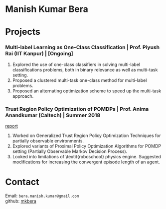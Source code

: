 # Manish Kumar Bera

<!--- ## About me

<!---I am a senior year undergraduate in the Department of Computer Science and Engineering at IIT Kanpur. I am interested in Machine Learning and Formal Methods. I am also interested in prediction technology involved in computer architecture (e.g., cache replacement policy). 
--->

<!---You can find my resume [here](mkbera_resume.pdf)  
Short resume [here](resume_master%20(1).pdf)
--->

# Projects
### Multi-label Learning as One-Class Classification | Prof. Piyush Rai (IIT Kanpur) | [Ongoing]
1. Explored the use of one-class classifiers in solving multi-label classifications problems, both in binary relevance as well as multi-task setting.
2. Proposed a clustered multi-task one-class method for multi-label problems.
3. Proposed an alternating optimization scheme to speed up the multi-task approach.
### Trust Region Policy Optimization of POMDPs | Prof. Anima Anandkumar (Caltech) | Summer 2018
[report](./reports/surf-trpo.pdf) 
1. Worked on Generalized Trust Region Policy Optimization Techniques for partially observable environments.
2. Explored variants of Proximal Policy Optimization Algorithms for POMDP setting (Partially Observable Markov Decision Process).
3. Looked into limitations of \textit{roboschool} physics engine. Suggested modifications for increasing the convergent episode length of an agent.


<!---### On sharing aware cache replacement policies | Prof. Mainak Chaudhuri (IIT Kanpur) | Fall 2018
[report](./reports/cs622.pdf) | [code](https://github.com/mkbera/multilevel-cache-sim)
1. Worked on improving sharing-aware cache replacement policy for multi-threaded applications.
2. Integrated parsecmgmt(tool for managing PARSEC programs and kernels) with PIN to generate address trace.
3. Implemented three level cache architecture to simulate cache replacement policy.
4. Proposed modifications to existing evaluation metric of prediction strategy.
5. Presented a novel modification to existing prediction policy.
--->


<!--- ### Sat Based Motion Planning of Multi-Robot System
[report](./reports/report.pdf) 
1. Designed a tool to find the trajectory of a  multi-robot system under minimum make-span.
2. Reduced the problem of motion planning into a SAT problem. Used a SAT-solver to solve the SAT instance. Processed the output of the SAT solver is then processed to get meaningful information, in our case, the path of the robots.
3. Applied various optimization techniques to make clause generation faster.
4. Implemented the tool in C++ using the code-base of MiniSAT(a minimalistic, open-source SAT solver).
5. Used MAX-SAT to minimize sum-of-cost, once the minimum make-span is achieved.
--->

<!--- ## Other projects
### Detecting Semantically Similar Questions | Prof. Harish Karnick (IIT Kanpur) | Spring 2018
[report](./reports/NLP_Report.pdf) 
1. Formulated methods to detect whether two questions seek same answer.
2. Reviewed and implemented multiple architectures in Tensorflow from scratch.
3. Converted the questions to their vector representation and used Siamese Network to construct similarity space.
### Smart Surveillance | Prof. Medha Atre (Oxford University) | Spring 2018
[report](./reports/smart-surv.pdf) 
1. Came up with automated methods of surveillance.
2. Used recent developments in NLP to learn a definition of anomaly independent of the setting.
3. Proposed a context agnostic methodology to detect anomaly.
4. Integrated our model with Tensorflow Object Detection API.
## Some helpful tools/scripts
1. [utilities](https://github.com/mkbera/utilities): A lock free implementation for parallel programming.
2. [svm-vis](https://github.com/mkbera/svm-vis): A qudratic programming based tool for SVM visualisation.
## Notes
These are short notes of some of the things that I have learnt.
* SAT solving [link](https://www.overleaf.com/read/hnyswbxnfrnz)
--->

# Contact
Email: `bera.manish.kumar@gmail.com`  
github: [mkbera](https://github.com/mkbera)

